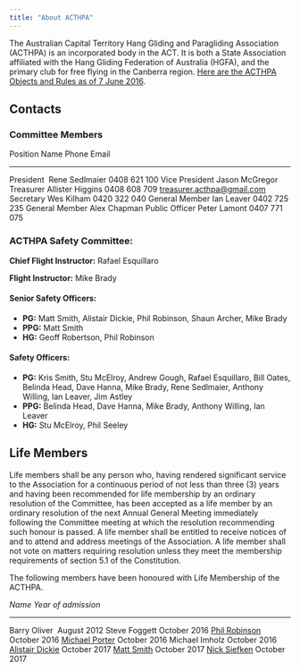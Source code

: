 ```yaml
---
title: "About ACTHPA"
---
```


The Australian Capital Territory Hang Gliding and Paragliding Association (ACTHPA) is an incorporated body in the ACT.
It is both a State Association affiliated with the Hang Gliding Federation of Australia (HGFA), and the primary club for free flying in the Canberra region.
[Here are the ACTHPA Objects and Rules as of 7 June 2016](https://www.dropbox.com/s/2586faq56i1sy62/ACTHPA%20Constitution%20-%207%20June%202016.pdf?dl=0).
 
## Contacts

### Committee Members

Position        Name              Phone             Email
--------------- ----------------- ----------------- ---------------------------
President       Rene Sedlmaier    0408 621 100
Vice President  Jason McGregor
Treasurer       Allister Higgins  0408 608 709      treasurer.acthpa@gmail.com
Secretary       Wes Kilham        0420 322 040
General Member  Ian Leaver        0402 725 235
General Member  Alex Chapman
Public Officer  Peter Lamont      0407 771 075

### ACTHPA Safety Committee:

**Chief Flight Instructor:** Rafael Esquillaro

**Flight Instructor:** Mike Brady

#### Senior Safety Officers:

* **PG:** Matt Smith, Alistair Dickie, Phil Robinson, Shaun Archer, Mike
Brady
* **PPG:** Matt Smith
* **HG:** Geoff Robertson, Phil Robinson

#### Safety Officers:

* **PG:** Kris Smith, Stu McElroy, Andrew Gough, Rafael Esquillaro, Bill
Oates, Belinda Head, Dave Hanna, Mike Brady, Rene Sedlmaier, Anthony
Willing, Ian Leaver, Jim Astley
* **PPG:** Belinda Head, Dave Hanna, Mike Brady, Anthony Willing, Ian
Leaver
* **HG:** Stu McElroy, Phil Seeley

## Life Members

Life members shall be any person who, having rendered significant service to the Association for a continuous period of not less than three (3) years and having been recommended for life membership by an ordinary resolution of the Committee, has been accepted as a life member by an ordinary resolution of the next Annual General Meeting immediately following the Committee meeting at which the resolution recommending such honour is passed.
A life member shall be entitled to receive notices of and to attend and address meetings of the Association.
A life member shall not vote on matters requiring resolution unless they meet the membership requirements of section 5.1 of the Constitution.

The following members have been honoured with Life Membership of the
ACTHPA.

 *Name*                                    *Year of admission*
--------------------                      ---------------------
Barry Oliver                              August 2012
Steve Foggett                             October 2016
[Phil Robinson](/about/Phil-Robinson)     October 2016
[Michael Porter](/about/Michael-Porter)   October 2016
Michael Imholz                            October 2016
[Alistair Dickie](/about/Alistair-Dickie) October 2017
[Matt Smith](/about/Matt-Smith)           October 2017
[Nick Siefken](/about/Nick-Siefken)       October 2017

